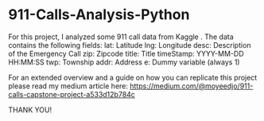 # 911-Calls-Analysis-Python
For this project, I analyzed some 911 call data from Kaggle . The data contains the following fields:
lat: Latitude
lng: Longitude
desc: Description of the Emergency Call
zip: Zipcode
title: Title
timeStamp: YYYY-MM-DD HH:MM:SS
twp: Township
addr: Address
e: Dummy variable (always 1)

For an extended overview and a guide on how you can replicate this project please read my medium article here: https://medium.com/@moyeedjo/911-calls-capstone-project-a533d12b784c

THANK YOU!
